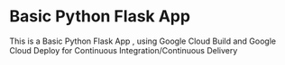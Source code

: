 # Basic Python Flask App

This is a Basic Python Flask App , using Google Cloud Build and Google Cloud Deploy for Continuous Integration/Continuous Delivery
